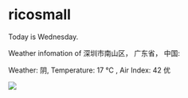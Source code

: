 # ricosmall

Today is Wednesday.

Weather infomation of 深圳市南山区， 广东省， 中国: 

Weather: 阴, Temperature: 17 ℃ , Air Index: 42 优

<img src="https://github-readme-stats.vercel.app/api?username=ricosmall&show_icons=true" />
